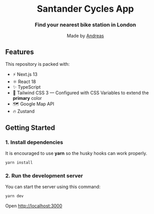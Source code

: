 <div align="center">
  <h1>Santander Cycles App</h1>
  <h3>Find your nearest bike station in London</h3>
  <p>Made by <a href="https://github.com/andreasim24">Andreas</a></p>
</div>

## Features

This repository is packed with:

- ⚡️ Next.js 13
- ⚛️ React 18
- ✨ TypeScript
- 💨 Tailwind CSS 3 — Configured with CSS Variables to extend the **primary** color
- 🗺 Google Map API
- 🔥 Zustand

## Getting Started

### 1. Install dependencies

It is encouraged to use **yarn** so the husky hooks can work properly.

```bash
yarn install
```

### 2. Run the development server

You can start the server using this command:

```bash
yarn dev
```

Open [http://localhost:3000](http://localhost:3000)
